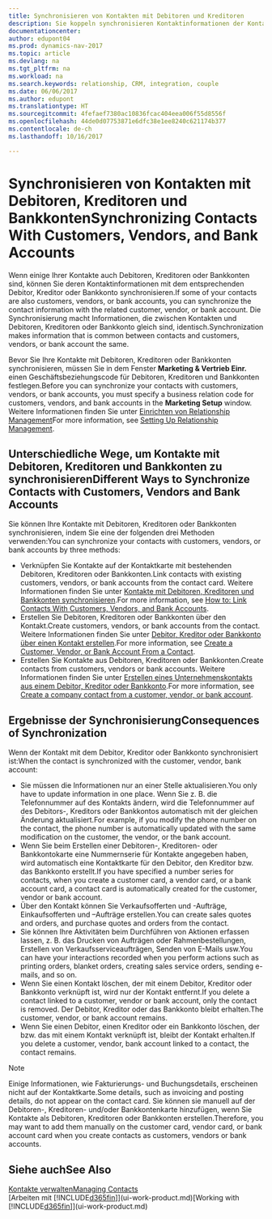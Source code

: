 ```yaml
---
title: Synchronisieren von Kontakten mit Debitoren und Kreditoren
description: Sie koppeln synchronisieren Kontaktinformationen der Kontakte, die auch Debitoren, Kreditoren oder Bankkonten sind, so aktualisieren Sie nur Informationen in einem Bereich.
documentationcenter: 
author: edupont04
ms.prod: dynamics-nav-2017
ms.topic: article
ms.devlang: na
ms.tgt_pltfrm: na
ms.workload: na
ms.search.keywords: relationship, CRM, integration, couple
ms.date: 06/06/2017
ms.author: edupont
ms.translationtype: HT
ms.sourcegitcommit: 4fefaef7380ac10836fcac404eea006f55d8556f
ms.openlocfilehash: 44de0d07753871e6dfc38e1ee8240c621174b377
ms.contentlocale: de-ch
ms.lasthandoff: 10/16/2017

---
```

# <a name="synchronizing-contacts-with-customers-vendors-and-bank-accounts"></a><span data-ttu-id="1cec0-103">Synchronisieren von Kontakten mit Debitoren, Kreditoren und Bankkonten</span><span class="sxs-lookup"><span data-stu-id="1cec0-103">Synchronizing Contacts With Customers, Vendors, and Bank Accounts</span></span>
<span data-ttu-id="1cec0-104">Wenn einige Ihrer Kontakte auch Debitoren, Kreditoren oder Bankkonten sind, können Sie deren Kontaktinformationen mit dem entsprechenden Debitor, Kreditor oder Bankkonto synchronisieren.</span><span class="sxs-lookup"><span data-stu-id="1cec0-104">If some of your contacts are also customers, vendors, or bank accounts, you can synchronize the contact information with the related customer, vendor, or bank account.</span></span> <span data-ttu-id="1cec0-105">Die Synchronisierung macht Informationen, die zwischen Kontakten und Debitoren, Kreditoren oder Bankkonto gleich sind, identisch.</span><span class="sxs-lookup"><span data-stu-id="1cec0-105">Synchronization makes information that is common between contacts and customers, vendors, or bank account the same.</span></span>  

<span data-ttu-id="1cec0-106">Bevor Sie Ihre Kontakte mit Debitoren, Kreditoren oder Bankkonten synchronisieren, müssen Sie in dem Fenster **Marketing & Vertrieb Einr.** einen Geschäftsbeziehungscode für Debitoren, Kreditoren und Bankkonten festlegen.</span><span class="sxs-lookup"><span data-stu-id="1cec0-106">Before you can synchronize your contacts with customers, vendors, or bank accounts, you must specify a business relation code for customers, vendors, and bank accounts in the **Marketing Setup** window.</span></span> <span data-ttu-id="1cec0-107">Weitere Informationen finden Sie unter [Einrichten von Relationship Management](marketing-setup-marketing.md)</span><span class="sxs-lookup"><span data-stu-id="1cec0-107">For more information, see [Setting Up Relationship Management](marketing-setup-marketing.md).</span></span>

## <a name="different-ways-to-synchronize-contacts-with-customers-vendors-and-bank-accounts"></a><span data-ttu-id="1cec0-108">Unterschiedliche Wege, um Kontakte mit Debitoren, Kreditoren und Bankkonten zu synchronisieren</span><span class="sxs-lookup"><span data-stu-id="1cec0-108">Different Ways to Synchronize Contacts with Customers, Vendors and Bank Accounts</span></span>
<span data-ttu-id="1cec0-109">Sie können Ihre Kontakte mit Debitoren, Kreditoren oder Bankkonten synchronisieren, indem Sie eine der folgenden drei Methoden verwenden:</span><span class="sxs-lookup"><span data-stu-id="1cec0-109">You can synchronize your contacts with customers, vendors, or bank accounts by three methods:</span></span>

* <span data-ttu-id="1cec0-110">Verknüpfen Sie Kontakte auf der Kontaktkarte mit bestehenden Debitoren, Kreditoren oder Bankkonten.</span><span class="sxs-lookup"><span data-stu-id="1cec0-110">Link contacts with existing customers, vendors, or bank accounts from the contact card.</span></span> <span data-ttu-id="1cec0-111">Weitere Informationen finden Sie unter [Kontakte mit Debitoren, Kreditoren und Bankkonten synchronisieren](marketing-how-link-contact.md).</span><span class="sxs-lookup"><span data-stu-id="1cec0-111">For more information, see [How to: Link Contacts With Customers, Vendors, and Bank Accounts](marketing-how-link-contact.md).</span></span>
* <span data-ttu-id="1cec0-112">Erstellen Sie Debitoren, Kreditoren oder Bankkonten über den Kontakt.</span><span class="sxs-lookup"><span data-stu-id="1cec0-112">Create customers, vendors, or bank accounts from the contact.</span></span> <span data-ttu-id="1cec0-113">Weitere Informationen finden Sie unter [Debitor, Kreditor oder Bankkonto über einen Kontakt erstellen](marketing-how-create-contacts-new-customers-vendors-bank-accounts.md).</span><span class="sxs-lookup"><span data-stu-id="1cec0-113">For more information, see [Create a Customer, Vendor, or Bank Account From a Contact](marketing-how-create-contacts-new-customers-vendors-bank-accounts.md).</span></span>
* <span data-ttu-id="1cec0-114">Erstellen Sie Kontakte aus Debitoren, Kreditoren oder Bankkonten.</span><span class="sxs-lookup"><span data-stu-id="1cec0-114">Create contacts from customers, vendors or bank accounts.</span></span> <span data-ttu-id="1cec0-115">Weitere Informationen finden Sie unter [Erstellen eines Unternehmenskontakts aus einem Debitor, Kreditor oder Bankkonto](marketing-how-create-contact-companies.md).</span><span class="sxs-lookup"><span data-stu-id="1cec0-115">For more information, see [Create a company contact from a customer, vendor, or bank account](marketing-how-create-contact-companies.md).</span></span>

## <a name="consequences-of-synchronization"></a><span data-ttu-id="1cec0-116">Ergebnisse der Synchronisierung</span><span class="sxs-lookup"><span data-stu-id="1cec0-116">Consequences of Synchronization</span></span>
<span data-ttu-id="1cec0-117">Wenn der Kontakt mit dem Debitor, Kreditor oder Bankkonto synchronisiert ist:</span><span class="sxs-lookup"><span data-stu-id="1cec0-117">When the contact is synchronized with the customer, vendor, bank account:</span></span>

* <span data-ttu-id="1cec0-118">Sie müssen die Informationen nur an einer Stelle aktualisieren.</span><span class="sxs-lookup"><span data-stu-id="1cec0-118">You only have to update information in one place.</span></span> <span data-ttu-id="1cec0-119">Wenn Sie z. B. die Telefonnummer auf des Kontakts ändern, wird die Telefonnummer auf des Debitors-, Kreditors oder Bankkontos automatisch mit der gleichen Änderung aktualisiert.</span><span class="sxs-lookup"><span data-stu-id="1cec0-119">For example, if you modify the phone number on the contact, the phone number is automatically updated with the same modification on the customer, the vendor, or the bank account.</span></span>
* <span data-ttu-id="1cec0-120">Wenn Sie beim Erstellen einer Debitoren-, Kreditoren- oder Bankkontokarte eine Nummernserie für Kontakte angegeben haben, wird automatisch eine Kontaktkarte für den Debitor, den Kreditor bzw. das Bankkonto erstellt.</span><span class="sxs-lookup"><span data-stu-id="1cec0-120">If you have specified a number series for contacts, when you create a customer card, a vendor card, or a bank account card, a contact card is automatically created for the customer, vendor or bank account.</span></span>
* <span data-ttu-id="1cec0-121">Über den Kontakt können Sie Verkaufsofferten und -Aufträge, Einkaufsofferten und –Aufträge erstellen.</span><span class="sxs-lookup"><span data-stu-id="1cec0-121">You can create sales quotes and orders, and purchase quotes and orders from the contact.</span></span>
* <span data-ttu-id="1cec0-122">Sie können Ihre Aktivitäten beim Durchführen von Aktionen erfassen lassen, z. B. das Drucken von Aufträgen oder Rahmenbestellungen, Erstellen von Verkaufsserviceaufträgen, Senden von E-Mails usw.</span><span class="sxs-lookup"><span data-stu-id="1cec0-122">You can have your interactions recorded when you perform actions such as printing orders, blanket orders, creating sales service orders, sending e-mails, and so on.</span></span>
* <span data-ttu-id="1cec0-123">Wenn Sie einen Kontakt löschen, der mit einem Debitor, Kreditor oder Bankkonto verknüpft ist, wird nur der Kontakt entfernt.</span><span class="sxs-lookup"><span data-stu-id="1cec0-123">If you delete a contact linked to a customer, vendor or bank account, only the contact is removed.</span></span> <span data-ttu-id="1cec0-124">Der Debitor, Kreditor oder das Bankkonto bleibt erhalten.</span><span class="sxs-lookup"><span data-stu-id="1cec0-124">The customer, vendor, or bank account remains.</span></span>
* <span data-ttu-id="1cec0-125">Wenn Sie einen Debitor, einen Kreditor oder ein Bankkonto löschen, der bzw. das mit einem Kontakt verknüpft ist, bleibt der Kontakt erhalten.</span><span class="sxs-lookup"><span data-stu-id="1cec0-125">If you delete a customer, vendor, bank account linked to a contact, the contact remains.</span></span>

> [!NOTE]  
>   <span data-ttu-id="1cec0-126">Einige Informationen, wie Fakturierungs- und Buchungsdetails, erscheinen nicht auf der Kontaktkarte.</span><span class="sxs-lookup"><span data-stu-id="1cec0-126">Some details, such as invoicing and posting details, do not appear on the contact card.</span></span> <span data-ttu-id="1cec0-127">Sie können sie manuell auf der Debitoren-, Kreditoren- und/oder Bankkontenkarte hinzufügen, wenn Sie Kontakte als Debitoren, Kreditoren oder Bankkonten erstellen.</span><span class="sxs-lookup"><span data-stu-id="1cec0-127">Therefore, you may want to add them manually on the customer card, vendor card, or bank account card when you create contacts as customers, vendors or bank accounts.</span></span>

## <a name="see-also"></a><span data-ttu-id="1cec0-128">Siehe auch</span><span class="sxs-lookup"><span data-stu-id="1cec0-128">See Also</span></span>
[<span data-ttu-id="1cec0-129">Kontakte verwalten</span><span class="sxs-lookup"><span data-stu-id="1cec0-129">Managing Contacts</span></span>](marketing-contacts.md)  
<span data-ttu-id="1cec0-130">[Arbeiten mit [!INCLUDE[d365fin](includes/d365fin_md.md)]](ui-work-product.md)</span><span class="sxs-lookup"><span data-stu-id="1cec0-130">[Working with [!INCLUDE[d365fin](includes/d365fin_md.md)]](ui-work-product.md)</span></span>


